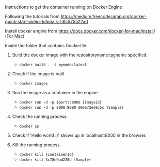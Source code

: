 Instructions to get the container running on Docker Engine

Following the tutorials from https://medium.freecodecamp.org/docker-quick-start-video-tutorials-1dfc575522a0

Install docker engine from https://docs.docker.com/docker-for-mac/install/ (For Mac)

Inside the folder that contains Dockerfile:

1. Build the docker image with the repositoryname:tagname specified.
    * ``` docker build . -t mynode:latest ```

2. Check if the image is built.
    * ``` docker images ```

3. Run the image as a container in the engine.
    * ``` docker run -d -p {port}:8080 {imageid} ```
    * ``` docker run -d -p 8000:8080 d8ee72ee935c (Sample) ```

4. Check the running process.
    * ``` docker ps ```

5. Check if 'Hello world :)' shows up in localhost:8000 in the browser.

6. Kill the running process.
    * ``` docker kill {containerId} ```
    * ``` docker kill 3c78e9ad220d (Sample) ```